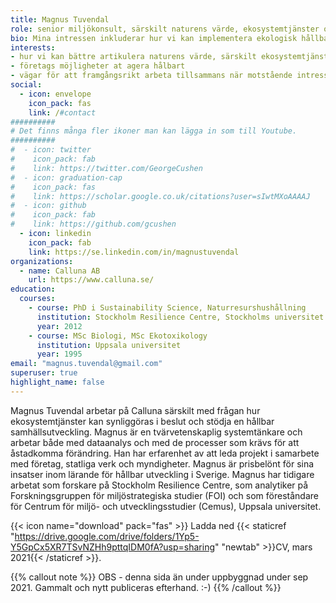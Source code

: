 ```yaml
---
title: Magnus Tuvendal
role: senior miljökonsult, särskilt naturens värde, ekosystemtjänster och strategisk hållbarhet. PhD sustainability science /naturresurshushållning.
bio: Mina intressen inkluderar hur vi kan implementera ekologisk hållbarhet, hur företag kan agera hållbart och hur motstående intressen kan mötas.
interests:
- hur vi kan bättre artikulera naturens värde, särskilt ekosystemtjänster, för avvägningar och beslut
- företags möjligheter at agera hålbart
- vägar för att framgångsrikt arbeta tillsammans när motstående intressen möts
social:
  - icon: envelope
    icon_pack: fas
    link: /#contact
##########
# Det finns många fler ikoner man kan lägga in som till Youtube.
##########
#  - icon: twitter
#    icon_pack: fab
#    link: https://twitter.com/GeorgeCushen
#  - icon: graduation-cap
#    icon_pack: fas
#    link: https://scholar.google.co.uk/citations?user=sIwtMXoAAAAJ
#  - icon: github
#    icon_pack: fab
#    link: https://github.com/gcushen
  - icon: linkedin
    icon_pack: fab
    link: https://se.linkedin.com/in/magnustuvendal
organizations:
  - name: Calluna AB
    url: https://www.calluna.se/
education:
  courses:
    - course: PhD i Sustainability Science, Naturresurshushållning
      institution: Stockholm Resilience Centre, Stockholms universitet
      year: 2012
    - course: MSc Biologi, MSc Ekotoxikology
      institution: Uppsala universitet
      year: 1995
email: "magnus.tuvendal@gmail.com"
superuser: true
highlight_name: false
---
```


Magnus Tuvendal arbetar på Calluna särskilt med frågan hur ekosystemtjänster kan synliggöras i beslut och stödja en hållbar samhällsutveckling. Magnus är en tvärvetenskaplig systemtänkare och arbetar både med dataanalys och med de processer som krävs för att åstadkomma förändring. Han har erfarenhet av att leda projekt i samarbete med företag, statliga verk och myndigheter. Magnus är prisbelönt för sina insatser inom lärande för hållbar utveckling i Sverige. Magnus har tidigare arbetat som forskare på Stockholm Resilience Centre, som analytiker på Forskningsgruppen för miljöstrategiska studier (FOI) och som föreståndare för Centrum för miljö- och utvecklingsstudier (Cemus), Uppsala universitet.

{{< icon name="download" pack="fas" >}} Ladda ned {{< staticref "https://drive.google.com/drive/folders/1Yp5-Y5GpCx5XR7TSvNZHh9pttqIDM0fA?usp=sharing" "newtab" >}}CV, mars 2021{{< /staticref >}}.

{{% callout note %}} OBS - denna sida än under uppbyggnad under sep 2021. Gammalt och nytt publiceras efterhand. :-) {{% /callout %}}

 

